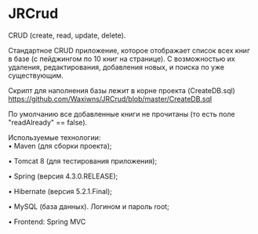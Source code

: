# JRCrud
  CRUD (create, read, update, delete).
  
  
  
  
  Стандартное CRUD приложение, которое отображает список всех книг в базе (с пейджингом по 10 книг на странице). С возможностью их удаления, редактирования, добавления новых, и поиска по уже существующим.
  
  Скрипт для наполнения базы лежит в корне проекта (CreateDB.sql) https://github.com/Waxiwns/JRCrud/blob/master/CreateDB.sql
  
  По умолчанию все добавленные книги не прочитаны (то есть поле "readAlready" == false).

Используемые технологии:  
  • Maven (для сборки проекта); 
  
  • Tomcat 8 (для тестирования приложения); 
  
  • Spring (версия 4.3.0.RELEASE); 
  
  • Hibernate (версия 5.2.1.Final); 
  
  • MySQL (база данных). Логином и пароль root; 
  
  • Frontend: Spring MVC 

